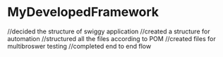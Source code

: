 # MyDevelopedFramework

//decided the structure of swiggy application
//created a structure for automation
//structured all the files according to POM
//created files for multibroswer testing
//completed end to end flow
